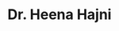 ---
layout: doctor
profilePic : https://firebasestorage.googleapis.com/v0/b/dr-appointment-booking-app.appspot.com/o/provider%2Fprofile_pic%2Fheena_hajini.jpeg?alt=media&token=f36c9c4f-b8d0-4998-a3e9-caa699944d69
title: Dr. Heena Hajni
specialties: Psychiatrist
description: Dr. Heena Hajni is a compassionate psychiatrist with a special interest in child and adolescent psychiatry. Her expertise in this area enables her to provide comprehensive and personalized care to children and teenagers who are facing mental health challenges.
yearsOfExp: 5
location: Srinagar
contact: null
hospitalName: expect care,Srinagar
avl_days: null
_id: 78728094858576554e2b7eab
---
